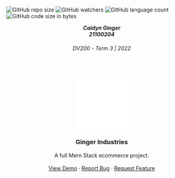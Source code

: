 <!-- Repository Information & Links-->
<br />

![GitHub repo size](https://img.shields.io/github/repo-size/CaidynGinger/EcommerceStore)
![GitHub watchers](https://img.shields.io/github/watchers/CaidynGinger/EcommerceStore)
![GitHub language count](https://img.shields.io/github/languages/count/CaidynGinger/EcommerceStore)
![GitHub code size in bytes](https://img.shields.io/github/languages/code-size/CaidynGinger/EcommerceStore)


<!-- HEADER SECTION -->
<h5 align="center" style="padding:0;margin:0;">Caidyn Ginger</h5>
<h5 align="center" style="padding:0;margin:0;">21100204</h5>
<h6 align="center">DV200 - Term 3 | 2022</h6>
</br>
<p align="center">

  <a href="https://github.com/CaidynGinger">
    <img src="https://github.com/CaidynGinger/SatelliteVision/blob/main/ImagesForReadMe/logo.png" alt="Logo" width="140" height="140">
  </a>
  
  <h3 align="center">Ginger Industries</h3>

  <p align="center">
    A full Mern Stack ecommerce project.
   <br />
   <br />
   <a href="path/to/demonstration/video">View Demo</a>
    ·
    <a href="https://github.com/CaidynGinger/EcommerceStore/issues">Report Bug</a>
    ·
    <a href="https://github.com/CaidynGinger/EcommerceStore/issues">Request Feature</a>
</p>
